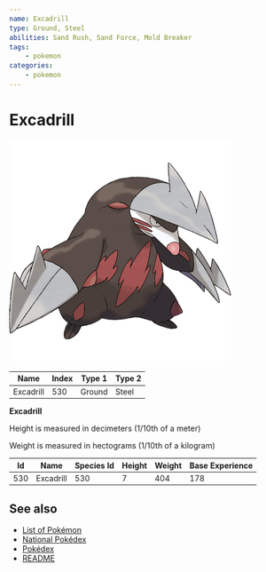 ```yaml
---
name: Excadrill
type: Ground, Steel
abilities: Sand Rush, Sand Force, Mold Breaker
tags:
    - pokemon
categories:
    - pokemon
---
```


# Excadrill


![Excadrill](images/530.png)

| **Name** | **Index** | **Type 1** | **Type 2** |
|----|----|----|----|
| Excadrill | 530 | Ground | Steel  |

**Excadrill** 


Height is measured in decimeters (1/10th of a meter)

Weight is measured in hectograms (1/10th of a kilogram)

| **Id** | **Name** | **Species Id** | **Height** | **Weight** | **Base Experience** |
|--------|----------|----------------|------------|------------|---------------------|
| 530 | Excadrill | 530 | 7 | 404 | 178 |


## See also

- [List of Pokémon](../pokemon.md)
- [National Pokédex](../national_pokedex.md)
- [Pokédex](../pokedex.md)
- [README](../README.md)

